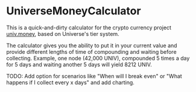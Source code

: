 # UniverseMoneyCalculator

This is a quick-and-dirty calculator for the crypto currency project [univ.money](https://univ.money/), based on Universe's tier system.

The calculator gives you the ability to put it in your current value and provide different lengths of time of compounding and waiting before collecting. Example, one node (42,000 UNIV), compounded 5 times a day for 5 days and waiting another 5 days will yield 8212 UNIV.

TODO: Add option for scenarios like "When will I break even" or "What happens if I collect every x days" and add charting.
